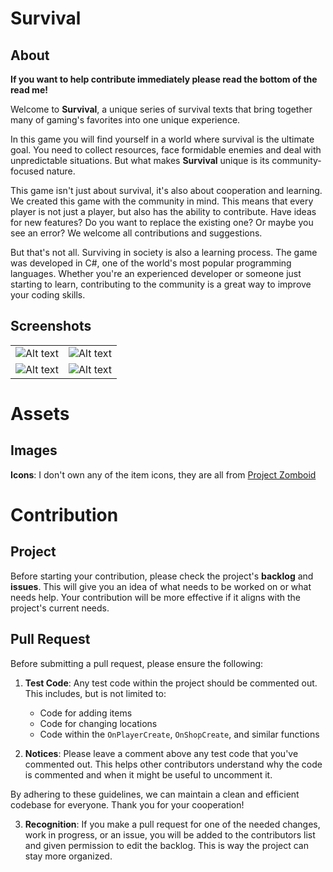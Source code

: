 # Survival
## About
**If you want to help contribute immediately please read the bottom of the read me!**


Welcome to **Survival**, a unique series of survival texts that bring together many of gaming's favorites into one unique experience.

In this game you will find yourself in a world where survival is the ultimate goal. You need to collect resources, face formidable enemies and deal with unpredictable situations. But what makes **Survival** unique is its community-focused nature.

This game isn't just about survival, it's also about cooperation and learning. We created this game with the community in mind. This means that every player is not just a player, but also has the ability to contribute. Have ideas for new features? Do you want to replace the existing one? Or maybe you see an error? We welcome all contributions and suggestions.

But that's not all. Surviving in society is also a learning process. The game was developed in C#, one of the world's most popular programming languages. Whether you're an experienced developer or someone just starting to learn, contributing to the community is a great way to improve your coding skills.
## Screenshots
| | |
|:-------------------------:|:-------------------------:|
|![Alt text](https://cdn.discordapp.com/attachments/1206772849226940496/1213889011337273404/image.png?ex=65f71d3d&is=65e4a83d&hm=e2552064b0d834e2f885f1d8a244f7fb5375131ac549d2512e2e644d46276267&)|![Alt text](https://cdn.discordapp.com/attachments/1206772849226940496/1213889011693920286/image.png?ex=65f71d3d&is=65e4a83d&hm=d44cbae44871f40243f349a60250f38aa284be095ec5815359638fcf2e520da1&)|
|![Alt text](https://cdn.discordapp.com/attachments/1206772849226940496/1213889012394360883/image.png?ex=65f71d3d&is=65e4a83d&hm=7df4845d897f758a25fc31411a0d31fc3f8e4e6a21a2ba35925eb3e2a9a1e3e3&)|![Alt text](https://cdn.discordapp.com/attachments/1206772849226940496/1213889013165858876/image.png?ex=65f71d3d&is=65e4a83d&hm=a8badf8eee4c9fedf788ab0a4c75539c25ad7f069789033267b019c4fba44b82&)|
# Assets
## Images
**Icons**: I don't own any of the item icons, they are all from [Project Zomboid](https://store.steampowered.com/app/108600/Project_Zomboid)
# Contribution
## Project
Before starting your contribution, please check the project's **backlog** and **issues**. This will give you an idea of what needs to be worked on or what needs help. Your contribution will be more effective if it aligns with the project's current needs.
## Pull Request
Before submitting a pull request, please ensure the following:

1. **Test Code**: Any test code within the project should be commented out. This includes, but is not limited to:
    - Code for adding items
    - Code for changing locations
    - Code within the `OnPlayerCreate`, `OnShopCreate`, and similar functions

2. **Notices**: Please leave a comment above any test code that you've commented out. This helps other contributors understand why the code is commented and when it might be useful to uncomment it.

By adhering to these guidelines, we can maintain a clean and efficient codebase for everyone. Thank you for your cooperation!

3. **Recognition**: If you make a pull request for one of the needed changes, work in progress, or an issue, you will be added to the contributors list and given permission to edit the backlog. This is way the project can stay more organized.